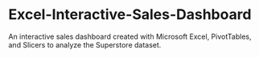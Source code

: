 # Excel-Interactive-Sales-Dashboard
An interactive sales dashboard created with Microsoft Excel, PivotTables, and Slicers to analyze the Superstore dataset.
